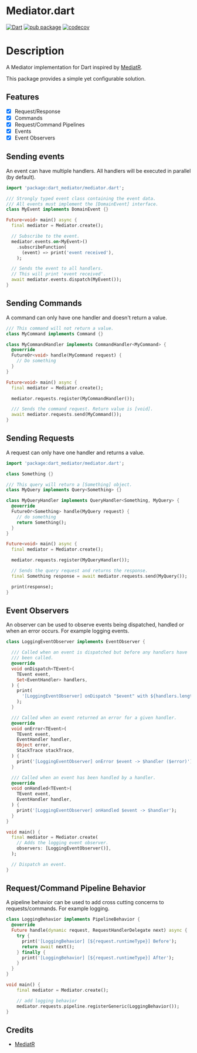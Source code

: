# Mediator.dart

[![Dart](https://github.com/MatthiWare/mediator.dart/actions/workflows/dart.yml/badge.svg?branch=master)](https://github.com/MatthiWare/mediator.dart/actions/workflows/dart.yml)
[![pub package](https://img.shields.io/pub/v/dart_mediator.svg?label=dart_mediator&color=blue)](https://pub.dartlang.org/packages/dart_mediator)
[![codecov](https://codecov.io/gh/MatthiWare/mediator.dart/graph/badge.svg?token=W1WQDQEZIJ)](https://codecov.io/gh/MatthiWare/mediator.dart)

# Description

A Mediator implementation for Dart inspired by [MediatR](https://github.com/jbogard/MediatR).

This package provides a simple yet configurable solution.

## Features

- [x] Request/Response
- [x] Commands
- [x] Request/Command Pipelines
- [x] Events
- [x] Event Observers

## Sending events

An event can have multiple handlers. All handlers will be executed in parallel (by default).

```dart
import 'package:dart_mediator/mediator.dart';

/// Strongly typed event class containing the event data.
/// All events must implement the [DomainEvent] interface.
class MyEvent implements DomainEvent {}

Future<void> main() async {
  final mediator = Mediator.create();

  // Subscribe to the event.
  mediator.events.on<MyEvent>()
    .subscribeFunction(
      (event) => print('event received'),
    );

  // Sends the event to all handlers.
  // This will print 'event received'.
  await mediator.events.dispatch(MyEvent());
}
```

## Sending Commands

A command can only have one handler and doesn't return a value.

```dart
/// This command will not return a value.
class MyCommand implements Command {}

class MyCommandHandler implements CommandHandler<MyCommand> {
  @override
  FutureOr<void> handle(MyCommand request) {
    // Do something
  }
}

Future<void> main() async {
  final mediator = Mediator.create();

  mediator.requests.register(MyCommandHandler());

  /// Sends the command request. Return value is [void].
  await mediator.requests.send(MyCommand());
}
```

## Sending Requests

A request can only have one handler and returns a value.

```dart
import 'package:dart_mediator/mediator.dart';

class Something {}

/// This query will return a [Something] object.
class MyQuery implements Query<Something> {}

class MyQueryHandler implements QueryHandler<Something, MyQuery> {
  @override
  FutureOr<Something> handle(MyQuery request) {
    // do something
    return Something();
  }
}

Future<void> main() async {
  final mediator = Mediator.create();

  mediator.requests.register(MyQueryHandler());

  // Sends the query request and returns the response.
  final Something response = await mediator.requests.send(MyQuery());

  print(response);
}
```

## Event Observers

An observer can be used to observe events being dispatched, handled or when an error occurs. For example logging events.

```dart
class LoggingEventObserver implements EventObserver {

  /// Called when an event is dispatched but before any handlers have
  /// been called.
  @override
  void onDispatch<TEvent>(
    TEvent event,
    Set<EventHandler> handlers,
  ) {
    print(
      '[LoggingEventObserver] onDispatch "$event" with ${handlers.length} handlers',
    );
  }

  /// Called when an event returned an error for a given handler.
  @override
  void onError<TEvent>(
    TEvent event,
    EventHandler handler,
    Object error,
    StackTrace stackTrace,
  ) {
    print('[LoggingEventObserver] onError $event -> $handler ($error)');
  }

  /// Called when an event has been handled by a handler.
  @override
  void onHandled<TEvent>(
    TEvent event,
    EventHandler handler,
  ) {
    print('[LoggingEventObserver] onHandled $event -> $handler');
  }
}

void main() {
  final mediator = Mediator.create(
    // Adds the logging event observer.
    observers: [LoggingEventObserver()],
  );

  // Dispatch an event.
}

```

## Request/Command Pipeline Behavior

A pipeline behavior can be used to add cross cutting concerns to requests/commands. For example logging.

```dart
class LoggingBehavior implements PipelineBehavior {
  @override
  Future handle(dynamic request, RequestHandlerDelegate next) async {
    try {
      print('[LoggingBehavior] [${request.runtimeType}] Before');
      return await next();
    } finally {
      print('[LoggingBehavior] [${request.runtimeType}] After');
    }
  }
}

void main() {
    final mediator = Mediator.create();

    // add logging behavior
    mediator.requests.pipeline.registerGeneric(LoggingBehavior());
}
```

## Credits

- [MediatR](https://github.com/jbogard/MediatR)
